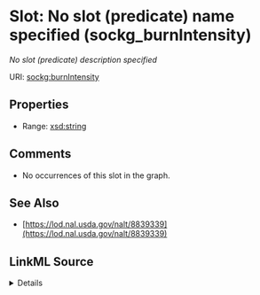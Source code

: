 

# Slot: No slot (predicate) name specified (sockg_burnIntensity)


_No slot (predicate) description specified_







URI: [sockg:burnIntensity](https://idir.uta.edu/sockg-ontology/docs/burnIntensity)



<!-- no inheritance hierarchy -->








## Properties

* Range: [xsd:string](http://www.w3.org/2001/XMLSchema#string)





## Comments

* No occurrences of this slot in the graph.

## See Also

* [https://lod.nal.usda.gov/nalt/8839339](https://lod.nal.usda.gov/nalt/8839339)



## LinkML Source

<details>

```yaml
name: sockg_burnIntensity
description: No slot (predicate) description specified
title: No slot (predicate) name specified
comments:
- No occurrences of this slot in the graph.
from_schema: soc-kg
see_also:
- https://lod.nal.usda.gov/nalt/8839339
rank: 1000
domain: sockg_GrazingManagementEvent
slot_uri: sockg:burnIntensity
alias: sockg_burnIntensity
range: string

```
</details>